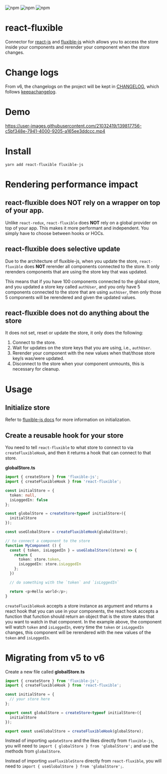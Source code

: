 ![npm](https://img.shields.io/npm/dt/react-fluxible) ![npm](https://img.shields.io/npm/dm/react-fluxible) ![npm](https://img.shields.io/npm/dw/react-fluxible)

# react-fluxible

Connector for [react-js](https://github.com/facebook/react/) and [fluxible-js](https://github.com/aprilmintacpineda/fluxible-js) which allows you to access the store inside your components and rerender your component when the store changes.

# Change logs

From v6, the changelogs on the project will be kept in [CHANGELOG](./CHANGELOG.md), which follows [keepachangelog](https://keepachangelog.com/en/1.0.0/).

# Demo

https://user-images.githubusercontent.com/21032419/139817756-c5bf348e-7941-4000-9205-a165ee3ddccc.mp4

# Install

```
yarn add react-fluxible fluxible-js
```

# Rendering performance impact
## react-fluxible does NOT rely on a wrapper on top of your app.

Unlike `react-redux`, `react-fluxible` does **NOT** rely on a global provider on top of your app. This makes it more performant and independent. You simply have to choose between hooks or HOCs.

## react-fluxible does selective update

Due to the architecture of fluxible-js, when you update the store, `react-fluxible` does **NOT** rerender all components connected to the store. It only rerenders components that are using the store key that was updated.

This means that if you have 100 components connected to the global store, and you updated a store key called `authUser`, and you only have 5 components connected to the store that are using `authUser`, then only those 5 components will be rerendered and given the updated values.

## react-fluxible does not do anything about the store

It does not set, reset or update the store, it only does the following:

1. Connect to the store.
2. Wait for updates on the store keys that you are using, i.e., `authUser`.
3. Rerender your component with the new values when that/those store key/s was/were updated.
4. Disconnect to the store when your component unmounts, this is necessary for cleanup.

# Usage

## Initialize store

Refer to [fluxible-js docs](https://github.com/aprilmintacpineda/fluxible-js#usage) for more information on initialization.

## Create a reusable hook for your store

You need to tell `react-fluxible` to what store to connect to via `createFluxibleHook`, and then it returns a hook that can connect to that store.

**globalStore.ts**

```ts
import { createStore } from 'fluxible-js';
import { createFluxibleHook } from 'react-fluxible';

const initialStore = {
  token: null,
  isLoggedIn: false
};

const globalStore = createStore<typeof initialStore>({
  initialStore
});

const useGlobalStore = createFluxibleHook(globalStore);

// to connect a component to the store
function MyComponent () {
  const { token, isLoggedIn } = useGlobalStore((store) => {
    return {
      token: store.token,
      isLoggedIn: store.isLoggedIn
    };
  })

  // do something with the `token` and `isLoggedIn`

  return <p>Hello world</p>;
}
```

`createFluxibleHook` accepts a store instance as argument and returns a react hook that you can use in your components, the react hook accepts a function that function should return an object that is the store states that you want to watch in that component. In the example above, the component will watch `token` and `isLoggedIn`, every time the `token` or `isLoggedIn` changes, this component will be rerendered with the new values of the `token` and `isLoggedIn`.

# Migrating from v5 to v6

Create a new file called **globalStore.ts**

```ts
import { createStore } from 'fluxible-js';
import { createFluxibleHook } from 'react-fluxible';

const initialStore = {
  // your store here
};

export const globalStore = createStore<typeof initialStore>({
  initialStore
});

export const useGlobalStore = createFluxibleHook(globalStore);
```

Instead of importing `updateStore` and the likes directly from `fluxible-js`, you will need to `import { globalStore } from 'globalStore';` and use the methods from `globalStore`.

Instead of importing `useFluxibleStore` directly from `react-fluxible`, you will need to `import { useGlobalStore } from 'globalStore';`.
